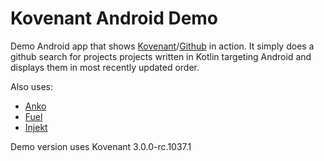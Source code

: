 Kovenant Android Demo
===========

Demo Android app that shows [Kovenant](http://kovenant.mplatvoet.nl)/[Github](https://github.com/mplatvoet/kovenant) in action.
It simply does a github search for projects projects written in Kotlin targeting Android and
displays them in most recently updated order.

Also uses:

- [Anko](https://github.com/JetBrains/anko)
- [Fuel](https://github.com/kittinunf/Fuel)
- [Injekt](https://github.com/kohesive/injekt)


Demo version uses Kovenant 3.0.0-rc.1037.1

